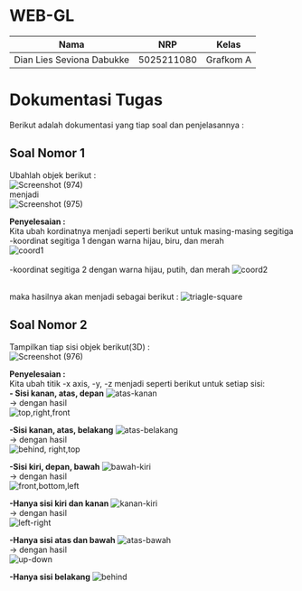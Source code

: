 # WEB-GL
| Nama                      | NRP        | Kelas               |
| ------------------------- | ---------- | ------------------- |
| Dian Lies Seviona Dabukke | 5025211080 |      Grafkom A      |

# **Dokumentasi Tugas**
Berikut adalah dokumentasi yang tiap soal dan penjelasannya :
## **Soal Nomor 1**<br>
Ubahlah objek berikut : <br>
![Screenshot (974)](https://github.com/lalaladi/Tugas3-Grafkom/assets/90541607/2740f72f-b3bc-4b95-8514-4a965a293cd8) 
<br>menjadi <br>
![Screenshot (975)](https://github.com/lalaladi/Tugas3-Grafkom/assets/90541607/bc9eb558-33b9-47fd-9cdc-470d3d69d0ee)

**Penyelesaian :** <br>
Kita ubah kordinatnya menjadi seperti berikut untuk masing-masing segitiga <br>
-koordinat segitiga 1 dengan warna hijau, biru, dan merah<br>
![coord1](https://github.com/lalaladi/Tugas3-Grafkom/assets/90541607/2f8da691-5fbe-4163-bb42-ad0388206089)
<br><br>-koordinat segitiga 2 dengan warna hijau, putih, dan merah
![coord2](https://github.com/lalaladi/Tugas3-Grafkom/assets/90541607/9c856185-c9b9-47a3-b4a8-3f08e3e1152e)

<br>maka hasilnya akan menjadi sebagai berikut :
![triagle-square](https://github.com/lalaladi/Tugas3-Grafkom/assets/90541607/1da2ca14-6371-4fc4-9e0a-715d29eb851e)

## **Soal Nomor 2**<br>
Tampilkan tiap sisi objek berikut(3D) : <br>
![Screenshot (976)](https://github.com/lalaladi/Tugas3-Grafkom/assets/90541607/da2a5e50-9d69-4629-bd48-e1a0a0d2013c)

**Penyelesaian :** <br>
Kita ubah titik -x axis, -y, -z menjadi seperti berikut untuk setiap sisi: <br>
**- Sisi kanan, atas, depan**
![atas-kanan](https://github.com/lalaladi/Tugas3-Grafkom/assets/90541607/54e9bf4b-71c0-40a0-954c-c2874039c4bf)
<br>-> dengan hasil <br>
![top,right,front](https://github.com/lalaladi/Tugas3-Grafkom/assets/90541607/638a969f-3dd8-412b-9602-ffa9bf444e2d)

**-Sisi kanan, atas, belakang**
![atas-belakang](https://github.com/lalaladi/Tugas3-Grafkom/assets/90541607/ec6b9e7d-d8fc-4f24-bdc2-285500891629)
<br>-> dengan hasil <br>
![behind, right,top](https://github.com/lalaladi/Tugas3-Grafkom/assets/90541607/15d99562-b023-4640-a62b-5e8c4777bff3)

**-Sisi kiri, depan, bawah**
![bawah-kiri](https://github.com/lalaladi/Tugas3-Grafkom/assets/90541607/93ef33de-1108-44b0-abba-937c4407731c)
<br>-> dengan hasil <br>
![front,bottom,left](https://github.com/lalaladi/Tugas3-Grafkom/assets/90541607/f01c1787-5fb2-4af7-abc1-3aeb37fa93c1)

**-Hanya sisi kiri dan kanan**
![kanan-kiri](https://github.com/lalaladi/Tugas3-Grafkom/assets/90541607/e598af47-9c2e-4d15-b56f-6e9a07e07384)
<br>-> dengan hasil<br>
![left-right](https://github.com/lalaladi/Tugas3-Grafkom/assets/90541607/20abd46a-7fd6-488a-8bd7-3b9a22eb26b6)

**-Hanya sisi atas dan bawah**
![atas-bawah](https://github.com/lalaladi/Tugas3-Grafkom/assets/90541607/e82d6bb8-081a-4c3b-9c88-3c59971009a5)
<br>-> dengan hasil<br>
![up-down](https://github.com/lalaladi/Tugas3-Grafkom/assets/90541607/fa797a95-2bd2-45d8-a8d7-a8508d9404df)

**-Hanya sisi belakang**
![behind](https://github.com/lalaladi/Tugas3-Grafkom/assets/90541607/000d29fb-9c93-4c07-b9d8-6203088a1f23)

